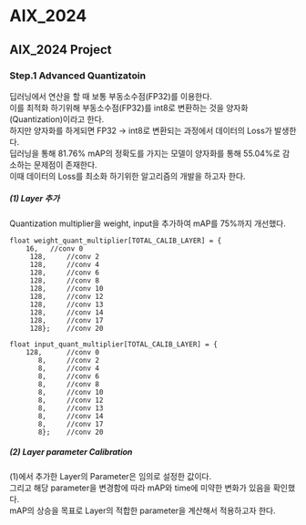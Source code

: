 # AIX_2024
## AIX_2024 Project   
### Step.1 Advanced Quantizatoin   
딥러닝에서 연산을 할 때 보통 부동소수점(FP32)를 이용한다.   
이를 최적화 하기위해 부동소수점(FP32)를 int8로 변환하는 것을 양자화(Quantization)이라고 한다.   
하지만 양자화를 하게되면 FP32 -> int8로 변환되는 과정에서 데이터의 Loss가 발생한다.      
딥러닝을 통해 81.76% mAP의 정확도를 가지는 모델이 양자화를 통해 55.04%로 감소하는 문제점이 존재한다.   
이때 데이터의 Loss를 최소화 하기위한 알고리즘의 개발을 하고자 한다.  
##### (1) Layer 추가    
Quantization multiplier을 weight, input을 추가하여 mAP를 75%까지 개선했다.
```
float weight_quant_multiplier[TOTAL_CALIB_LAYER] = {
	16,	  //conv 0
     128,     //conv 2
     128,     //conv 4
     128,     //conv 6
     128,     //conv 8
     128,     //conv 10
     128,     //conv 12
     128,     //conv 13
     128,     //conv 14
     128,     //conv 17
     128};    //conv 20
	
float input_quant_multiplier[TOTAL_CALIB_LAYER] = {
	128,	  //conv 0
	   8,     //conv 2
	   8,     //conv 4
	   8,     //conv 6
	   8,     //conv 8
	   8,     //conv 10     
	   8,     //conv 12
	   8,     //conv 13
	   8,     //conv 14
	   8,     //conv 17
	   8};    //conv 20
```
##### (2) Layer parameter Calibration    
(1)에서 추가한 Layer의 Parameter은 임의로 설정한 값이다.   
그리고 해당 parameter을 변경함에 따라 mAP와 time에 미약한 변화가 있음을 확인했다.   
mAP의 상승을 목표로 Layer의 적합한 parameter을 계산해서 적용하고자 한다.   
